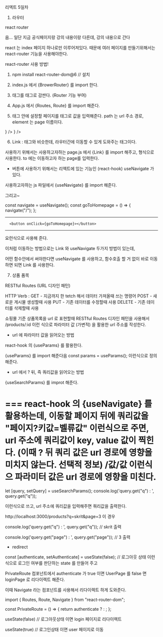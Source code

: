 리엑트 5일차

1. 라우터

react router

음... 일단 지금 공식페이지랑 강의 내용이랑 다른데, 강의 내용으로 간다

react 는 index 페이지 하나로만 이루어져있다. 때문에 여러 페이지를 만들기위해서는 react-router 기능을 사용해야한다.

react-router 사용 방법!

1. npm install react-router-dom@6
   // 설치

2. index.js 에서 {BrowerRouter} 를 import 한다.

3. <App/> 태그를 <BrowerRouter> 태그로 감싼다. (Router 기능 부여)

  <BrowserRouter>
    <App />
  </BrowserRouter>

4. App.js 에서 {Routes, Route} 를 import 해준다.

5. <Routes> 태그 안에 설정할 페이지를 <Route> 태그로 값을 입력해준다. path 는 url 주소 경로, element 는 page 이름이다.

<Routes>
    <Route path="/" element={<Homepage />} />
    <Route path="/about" element={<Aboutpage />} />
</Routes>

6. Link : <a> 태그와 비슷한데, 라우터간에 이동할 수 있게 도와주는 태그이다.

사용하기 위해서는 사용하고자하는 page.js 에서 {Link} 를 import 해주고, <Link to=""> 형식으로 사용한다.
to 에는 이동하고자 하는 page를 입력한다.

- 버튼에 사용하기 위해서는 리엑트에 있는 기능인 (react-hook) useNavigate 가 있다.

사용하고자하는 js 파일에서 {useNavigate} 를 import 해준다.

그리고~

const navigate = useNavigate();
const goToHomepage = () => {
navigate("/");
};

---

      <button onClick={goToHomepage}></button>

---

요런식으로 사용해 준다.

이처럼 이동하는 방법으로는 Link 와 useNavigate 두가지 방법이 있는데,

어떤 함수안에서 써야한다면 useNavigate 를 사용하고,
함수호출 할 거 없이 바로 이동하면 되면 Link 를 사용한다.

7. 상품 품목

RESTful Routes (URL 디자인 패턴)

HTTP Verb :
GET - 지금까지 한 tetch 해서 데이터 가져올때 쓰는 명령어
POST - 새로운 게시물 생성할때 사용
PUT - 기존 데이터를 수정할때 사용
DELETE - 기존 데이터를 삭제할때 사용

쇼핑몰 기준 상품목록을 url 로 표현할때 RESTful Routes 디자인 패턴을 사용해서
/products/:id
이런 식으로 파라미터 값 (가변적) 을 활용한 url 주소를 작성한다.

- url 에 파라미터 값을 읽어오는 방법

react-hook 의 {useParams} 를 활용한다.

{useParams} 를 import 해준다음 const params = useParams(); 이런식으로 정의해준다.

- url 에서 ? 뒤, 즉 쿼리값을 읽어오는 방법

{useSearchParams} 를 improt 해준다.

===
react-hook 의 {useNavigate} 를 활용하는데, 이동할 페이지 뒤에 쿼리값을 "페이지?키값=벨류값" 이런식으로 주면,
url 주소에 쿼리값이 key, value 값이 찍힌다. (이때 ? 뒤 쿼리 값은 url 경로에 영향을 미치지 않는다. 선택적 정보)
/값/값 이런식으 파라미터 값은 url 경로에 영향을 미친다.
===

let [query, setQuery] = useSearchParams();
console.log('query.get("q") : ', query.get("q"));

이런식으로 쓰고, url 주소에 쿼리값을 입력해주면 쿼리값을 출력한다.

http://localhost:3000/products?q=skrit&page=3 이 경우

console.log('query.get("q") : ', query.get("q")); // skrit 출력

console.log('query.get("page") : ', query.get("page")); // 3 출력

- redirect

const [authenticate, setAuthenticate] = useState(false); // 로그아웃 상태
이런식으로 로그인 여부를 판단하는 state 를 만들어 주고

PrivateRoute 컴포넌트에서 authenticate 가 true 이면 UserPage 를 false 면 loginPage 로 리다이렉트 해준다.

이때 Navigate 라는 컴포넌트를 사용해서 리다이렉트 하게 도와준다.

import { Routes, Route, Navigate } from "react-router-dom";

const PrivateRoute = () => {
return authenticate ? <UserPage /> : <Navigate to="/login" />;
};

useState(false) // 로그아웃상태
이면 login 페이지로 리다이렉트

useState(true) // 로그인상태
이면 user 페이지로 이동
